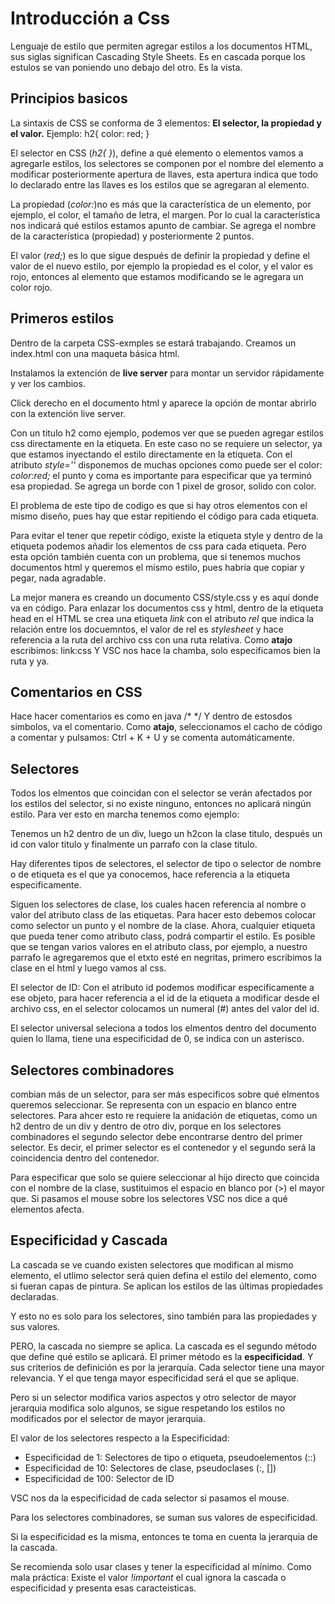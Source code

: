 # Introducción a Css
Lenguaje de estilo  que permiten agregar estilos a los documentos HTML, sus siglas significan Cascading Style Sheets.  Es en cascada porque los estulos se van poniendo uno debajo del otro. Es la vista.

## Principios basicos
La sintaxis de CSS se conforma de 3 elementos: __El selector, la propiedad y el valor.__
Ejemplo:
    h2{
        color: red;
    }

El selector en CSS (_h2{ }_), define a qué elemento o elementos vamos a agregarle estilos, los selectores se componen por el nombre del elemento a modificar posteriormente apertura de llaves, esta apertura indica que todo lo declarado entre las llaves es los estilos que se agregaran al elemento.

La propiedad (_color:_)no es más que la característica de un elemento, por ejemplo, el color, el tamaño de letra, el margen. Por lo cual la característica nos indicará qué estilos estamos apunto de cambiar. Se agrega el nombre de la característica (propiedad) y posteriormente 2 puntos. 

El valor (_red;_) es lo que sigue después de definir la propiedad y define el valor de el nuevo estilo, por ejemplo la propiedad es el color, y el valor es rojo, entonces al elemento que estamos modificando se le agregara un color rojo.

## Primeros estilos
Dentro de la carpeta CSS-exmples se estará trabajando. Creamos un index.html con una maqueta básica html.

Instalamos la extención de __live server__ para montar un servidor rápidamente y ver los cambios.

Click derecho en el documento html y aparece la opción de montar abrirlo con la extención live server. 

Con un titulo h2 como ejemplo, podemos ver que se pueden agregar estilos css directamente en la etiqueta. En este caso no se requiere un selector, ya que estamos inyectando el estilo directamente en la etiqueta. Con el atributo _style=''_ disponemos de muchas opciones como puede ser el color: _color:red;_ el punto y coma es importante para especificar que ya terminó esa propiedad. Se agrega un borde con 1 pixel de grosor, solido con color.

El problema de este tipo de codigo es que si hay otros elementos con el mismo diseño, pues hay que estar repitiendo el código para cada etiqueta.

Para evitar el tener que repetir código, existe la etiqueta style y dentro de la etiqueta podemos añadir los elementos de css para cada etiqueta. Pero esta opción también cuenta con un problema, que si tenemos muchos documentos html y queremos el mismo estilo, pues habría que copiar y pegar, nada agradable. 

La mejor manera es creando un documento CSS/style.css y es aquí donde va en código. Para enlazar los documentos css y html, dentro de la etiqueta head en el HTML se crea una etiqueta _link_ con el atributo _rel_ que indica la relación entre los docuemntos, el valor de rel es _stylesheet_ y hace referencia a la ruta del archivo css con una ruta relativa. Como __atajo__ escribimos: link:css Y VSC nos hace la chamba, solo especificamos bien la ruta y ya.

## Comentarios en CSS
Hace hacer comentarios es como en java /*  */ Y dentro de estosdos simbolos, va el comentario. Como __atajo__, seleccionamos el cacho de código a comentar y pulsamos: Ctrl + K + U y se comenta automáticamente.

## Selectores
Todos los elmentos   que coincidan con el selector se verán afectados por los estilos del selector, si no existe ninguno, entonces no aplicará ningún estilo. Para ver esto en marcha tenemos como ejemplo:

Tenemos un h2 dentro de un div, luego un h2con la clase titulo, después un id con valor titulo y finalmente un parrafo con la clase titulo.

Hay diferentes tipos de selectores, el selector de tipo o selector de nombre o de etiqueta es el que ya conocemos, hace referencia a la etiqueta especificamente.

Siguen los selectores de clase, los cuales hacen referencia al nombre o valor del atributo class de las etiquetas. Para hacer esto debemos colocar como selector un punto y el nombre de la clase. Ahora, cualquier etiqueta que pueda tener como atributo class, podrá compartir el estilo. Es posible que se tengan varios valores en el atributo class, por ejemplo, a nuestro parrafo le agregaremos que el etxto esté en negritas, primero escribimos la clase en el html y luego vamos al css.

El selector de ID: Con el atributo id podemos modificar especificamente a ese objeto, para hacer referencia a el id de la etiqueta a modificar desde el archivo css, en el selector colocamos un numeral (#) antes del valor del id.

El selector universal seleciona a todos los elmentos dentro del documento quien lo llama, tiene una especificidad de 0, se indica con un asterisco. 

## Selectores combinadores
combian más de un selector, para ser más especificos sobre qué elmentos queremos seleccionar. Se representa con un espacio en blanco entre selectores. Para ahcer esto re requiere la anidación de etiquetas, como un h2 dentro de un div y dentro de otro div, porque en los selectores combinadores el segundo selector debe encontrarse dentro del primer selector. Es decir, el primer selector es el contenedor y el segundo será la coincidencia dentro del contenedor.

Para especificar que solo se quiere seleccionar al hijo directo que coincida con el nombre de la clase, sustituimos el espacio en blanco por (>) el mayor que. Si pasamos el mouse sobre los selectores VSC nos dice a qué elementos afecta.

## Especificidad y Cascada
La cascada se ve cuando existen selectores que modifican al mismo elemento, el utlimo selector será quien defina el estilo del elemento, como si fueran capas de pintura. Se aplican los estilos de las últimas propiedades declaradas.

Y esto no es solo para los selectores, sino también para las propiedades y sus valores.

PERO, la cascada no siempre se aplica. La cascada es el segundo método que define qué estilo se aplicará. El primer método es la __especificidad__. Y sus criterios de definición es por la jerarquía. Cada selector tiene una mayor relevancia. Y el que tenga mayor especificidad será el que se aplique.

Pero si un selector modifica varios aspectos y otro selector de mayor jerarquia modifica solo algunos, se sigue respetando los estilos no modificados por el selector de mayor jerarquia.

El valor de los selectores respecto a la Especificidad:
- Especificidad de 1: Selectores de tipo o etiqueta, pseudoelementos (::)
- Especificidad de 10: Selectores de clase, pseudoclases (:, [])
- Especificidad de 100: Selector de ID

VSC nos da la especificidad de cada selector si pasamos el mouse.

Para los selectores combinadores, se suman sus valores de especificidad.

Si la especificidad es la misma, entonces te toma en cuenta la jerarquia de la cascada.

Se recomienda solo usar clases y tener la especificidad al mínimo. Como mala práctica: Existe el valor _!important_ el cual ignora la cascada o especificidad y presenta esas caracteisticas.